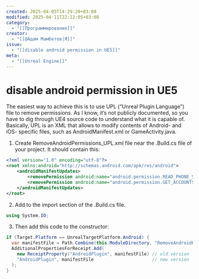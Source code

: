 ```yaml
---
created: 2025-04-05T14:29:20+03:00
modified: 2025-04-11T22:12:05+03:00
category:
  - "[[Программирование]]"
creator:
  - "[[@Адам Мамбетов|Я]]"
issue:
  - "[[disable android permission in UE5]]"
meta:
  - "[[Unreal Engine]]"
---
```


# disable android permission in UE5
The easiest way to achieve this is to use UPL (“Unreal Plugin Language”) file to remove permissions. As I know, it’s not publicly documented, so you have to dig through UE4 source code to understand what it is capable of. Basically, UPL is an XML that allows to modify contents of Android- and iOS- specific files, such as AndroidManifest.xml or GameActivity.java.

1. Create RemoveAndroidPermissions_UPL.xml file near the .Build.cs file of your project. It should contain this:
``` xml
<?xml version="1.0" encoding="utf-8"?>
<root xmlns:android="http://schemas.android.com/apk/res/android">
    <androidManifestUpdates>
        <removePermission android:name="android.permission.READ_PHONE_STATE" />
        <removePermission android:name="android.permission.GET_ACCOUNTS" />
    </androidManifestUpdates>
</root>
```

2. Add to the import section of the .Build.cs file.
``` cs
using System.IO;
```

3. Then add this code to the constructor:
``` cs
if (Target.Platform == UnrealTargetPlatform.Android) {
  var manifestFile = Path.Combine(this.ModuleDirectory, "RemoveAndroidPermissions_UPL.xml");
  AdditionalPropertiesForReceipt.Add(
    new ReceiptProperty("AndroidPlugin", manifestFile) // old version
	"AndroidPlugin", manifestFile                      // new version
  );
}
```
